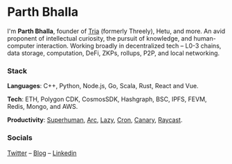 # Parth Bhalla

I'm **Parth Bhalla**, founder of [Tria](https://www.tria.so) (formerly Threely), Hetu, and more. An avid proponent of intellectual curiosity, the pursuit of knowledge, and human-computer interaction. Working broadly in decentralized tech – L0-3 chains, data storage, computation, DeFi, ZKPs, rollups, P2P, and local networking.


### Stack

**Languages**: C++, Python, Node.js, Go, Scala, Rust, React and Vue.

**Tech**: ETH, Polygon CDK, CosmosSDK, Hashgraph, BSC, IPFS, FEVM, Redis, Mongo, and AWS.

**Productivity**: [Superhuman](https://superhuman.com/), [Arc](https://arc.net/), [Lazy](https://lazy.so/), [Cron](https://cron.com/), [Canary](https://canarymail.io/), [Raycast](https://www.raycast.com/ai).

### Socials

[Twitter](https://twitter.com/parthbl) – [Blog](https://www.parth.so) – [Linkedin](https://www.linkedin.com/in/itsparthbhalla/)
